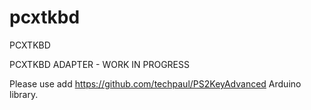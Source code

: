 # pcxtkbd
PCXTKBD

PCXTKBD ADAPTER - WORK IN PROGRESS

Please use add https://github.com/techpaul/PS2KeyAdvanced Arduino library.

